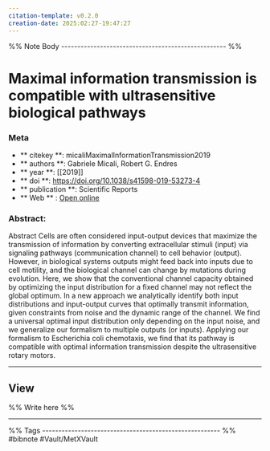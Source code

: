 ```yaml
---
citation-template: v0.2.0
creation-date: 2025:02:27-19:47:27
---
```


%% Note Body --------------------------------------------------- %%
# Maximal information transmission is compatible with ultrasensitive biological pathways

### Meta
- ** citekey **: micaliMaximalInformationTransmission2019
- ** authors **: Gabriele Micali, Robert G. Endres
- ** year **: [[2019]]
- ** doi **: https://doi.org/10.1038/s41598-019-53273-4
- ** publication **: Scientific Reports
- ** Web ** : [Open online](https://www.nature.com/articles/s41598-019-53273-4)


### Abstract:
Abstract Cells are often considered input-output devices that maximize the transmission of information by converting extracellular stimuli (input) via signaling pathways (communication channel) to cell behavior (output). However, in biological systems outputs might feed back into inputs due to cell motility, and the biological channel can change by mutations during evolution. Here, we show that the conventional channel capacity obtained by optimizing the input distribution for a fixed channel may not reflect the global optimum. In a new approach we analytically identify both input distributions and input-output curves that optimally transmit information, given constraints from noise and the dynamic range of the channel. We find a universal optimal input distribution only depending on the input noise, and we generalize our formalism to multiple outputs (or inputs). Applying our formalism to Escherichia coli chemotaxis, we find that its pathway is compatible with optimal information transmission despite the ultrasensitive rotary motors.

___

## View

%% Write here %%





___
%% Tags  ------------------------------------------------------- %%
#bibnote
#Vault/MetXVault 